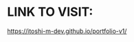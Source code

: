 <H1>LINK TO VISIT: </H1>


<a href= "https://itoshi-m-dev.github.io/portfolio-v1/">https://itoshi-m-dev.github.io/portfolio-v1/</a>
